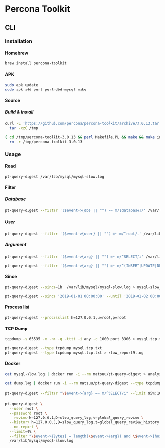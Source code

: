 # Percona Toolkit

## CLI

### Installation

#### Homebrew

```sh
brew install percona-toolkit
```

#### APK

```sh
sudo apk update
sudo apk add perl perl-dbd-mysql make
```

#### Source

##### Build & Install

```sh
curl -L 'https://github.com/percona/percona-toolkit/archive/3.0.13.tar.gz' | \
  tar -xzC /tmp

( cd /tmp/percona-toolkit-3.0.13 && perl Makefile.PL && make && make install ) && \
  rm -r /tmp/percona-toolkit-3.0.13
```

### Usage

#### Read

```sh
pt-query-digest /var/lib/mysql/mysql-slow.log
```

#### Filter

##### Database

```sh
pt-query-digest --filter '($event->{db} || "") =~ m/[database]/' /var/lib/mysql/mysql-slow.log
```

##### User

```sh
pt-query-digest --filter '($event->{user} || "") =~ m/^root/i' /var/lib/mysql/mysql-slow.log
```

##### Argument

```sh
pt-query-digest --filter '($event->{arg} || "") =~ m/^SELECT/i' /var/lib/mysql/mysql-slow.log
```

```sh
pt-query-digest --filter '($event->{arg} || "") =~ m/^(INSERT|UPDATE|DELETE)/i' /var/lib/mysql/mysql-slow.log
```

#### Since

```sh
pt-query-digest --since=1h  /var/lib/mysql/mysql-slow.log > mysql-slow_report.log
```

```sh
pt-query-digest --since '2019-01-01 00:00:00' --until '2019-01-02 00:00:00' /var/lib/mysql/mysql-slow.log > mysql-slow_report.log
```

#### Process list

```sh
pt-query-digest --processlist h=127.0.0.1,u=root,p=root
```

#### TCP Dump

```sh
tcpdump -s 65535 -x -nn -q -tttt -i any -c 1000 port 3306 > mysql.tcp.txt

pt-query-digest --type tcpdump mysql.tcp.txt
pt-query-digest --type tcpdump mysql.tcp.txt > slow_report9.log
```

#### Docker

```sh
cat mysql-slow.log | docker run -i --rm matsuu/pt-query-digest > analyzed-slow.log
```

```sh
cat dump.log | docker run -i --rm matsuu/pt-query-digest --type tcpdump > analyzed-slow.log
```

####

```sh
pt-query-digest --filter "\$event->{arg} =~ m/^SELECT/i" --limit 95%:10 /var/lib/mysql/mysql-slow.log
```

####

```sh
pt-query-digest \
  --user root \
  --password root \
  --review h=127.0.0.1,D=slow_query_log,t=global_query_review \
  --history h=127.0.0.1,D=slow_query_log,t=global_query_review_history \
  --no-report \
  --limit=0% \
  --filter "\$event->{Bytes} = length(\$event->{arg}) and \$event->{hostname} = \"$HOSTNAME\"" \
  /var/lib/mysql/mysql-slow.log
```
